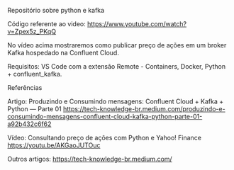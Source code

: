 Repositório sobre python e kafka

Código referente ao video: https://www.youtube.com/watch?v=Zpex5z_PKqQ

No vídeo acima mostraremos como publicar preço de ações em um broker Kafka hospedado na Confluent Cloud.

Requisitos: VS Code com a extensão Remote - Containers, Docker, Python + confluent_kafka.

Referências

Artigo: Produzindo e Consumindo mensagens: Confluent Cloud + Kafka + Python — Parte 01
https://tech-knowledge-br.medium.com/produzindo-e-consumindo-mensagens-confluent-cloud-kafka-python-parte-01-a92b432c6f62

Vídeo: Consultando preço de ações com Python e Yahoo! Finance
https://youtu.be/AKGaoJUTOuc

Outros artigos:
https://tech-knowledge-br.medium.com/